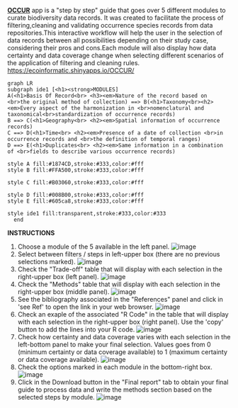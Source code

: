 **[OCCUR](https://ecoinformatic.shinyapps.io/OCCUR/)** app is a "step by step" guide that goes over 5 different modules to curate biodiversity data records. It was created to facilitate the process of filtering,cleaning and validating occurrence species records from data repositories.This interactive workflow will help the user in the selection of data records between all possibilities depending on their study case, considering their pros and cons.Each module will also display how data certainty and data coverage change when selecting different scenarios of the application of filtering and cleaning rules.
https://ecoinformatic.shinyapps.io/OCCUR/

```mermaid
graph LR
subgraph ide1 [<h1><strong>MODULES]
A(<h1>Basis Of Record<br> <h3><em>Nature of the record based on <br>the original method of collection) ==> B(<h1>Taxonomy<br><h2><em>Every aspect of the harmonization in <br>nomenclatural and taxonomical<br>standardization of occurrence records)
B ==> C(<h1>Geography<br> <h2><em>Spatial information of occurrence records)
C ==> D(<h1>Time<br> <h2><em>Presence of a date of collection <br>in occurrence records and <br>the definition of temporal ranges)
D ==> E(<h1>Duplicates<br> <h2><em>Same information in a combination of <br>fields to describe various occurrence records)   

style A fill:#1874CD,stroke:#333,color:#fff
style B fill:#FFA500,stroke:#333,color:#fff

style C fill:#B03060,stroke:#333,color:#fff

style D fill:#008B00,stroke:#333,color:#fff
style E fill:#605ca8,stroke:#333,color:#fff

style ide1 fill:transparent,stroke:#333,color:#333
  end
```

**INSTRUCTIONS**
1. Choose a module of the 5 available in the left panel.
![image](https://github.com/cRonFer/OCCUR/assets/76005368/c591fcef-8361-4634-80df-0077fda4daca)
2. Select between filters / steps in left-upper box (there are no previous selections marked).
![image](https://github.com/cRonFer/OCCUR/assets/76005368/7e9cfa1c-5ca4-4f5f-b637-e853aa264f1e)
3. Check the "Trade-off" table that will display with each selection in the right-upper box (left panel).
![image](https://github.com/cRonFer/OCCUR/assets/76005368/3660b67e-e76c-472e-8629-0913d34ab15d)
4. Check the "Methods" table that will display with each selection in the right-upper box (middle panel).
![image](https://github.com/cRonFer/OCCUR/assets/76005368/d8b94cde-a985-437c-8c77-9a7e7ac2147d)
5. See the bibliography associated in the "References" panel and click in 'see Ref' to open the link in your web browser.
![image](https://github.com/cRonFer/OCCUR/assets/76005368/04a96ed5-b87d-4585-a42b-c191c0c9fe23)
6. Check an exaple of the associated "R Code" in the table that will display with each selection in the right-upper box (right panel). Use the 'copy' button to add the lines into your R code.
![image](https://github.com/cRonFer/OCCUR/assets/76005368/19592e7c-9f16-4be3-b57a-f689a5ddf460)
7. Check how certainty and data coverage varies with each selection in the left-bottom panel to make your final selection. Values goes from 0 (minimum certainty or data coverage available) to 1 (maximum certainty or data coverage available).
![image](https://github.com/cRonFer/OCCUR/assets/76005368/0c65121f-81a6-47ab-8ae3-dc736e78a459)
8. Check the options marked in each module in the bottom-right box.
![image](https://github.com/cRonFer/OCCUR/assets/76005368/5eaa8684-5fbf-4d70-a056-72f207b68cc3)
9. Click in the Download button in the "Final report" tab to obtain your final guide to process data and write the methods section based on the selected steps by module. 
![image](https://github.com/cRonFer/OCCUR/assets/76005368/48416e43-b3c9-497e-a382-fc866600bddf)



